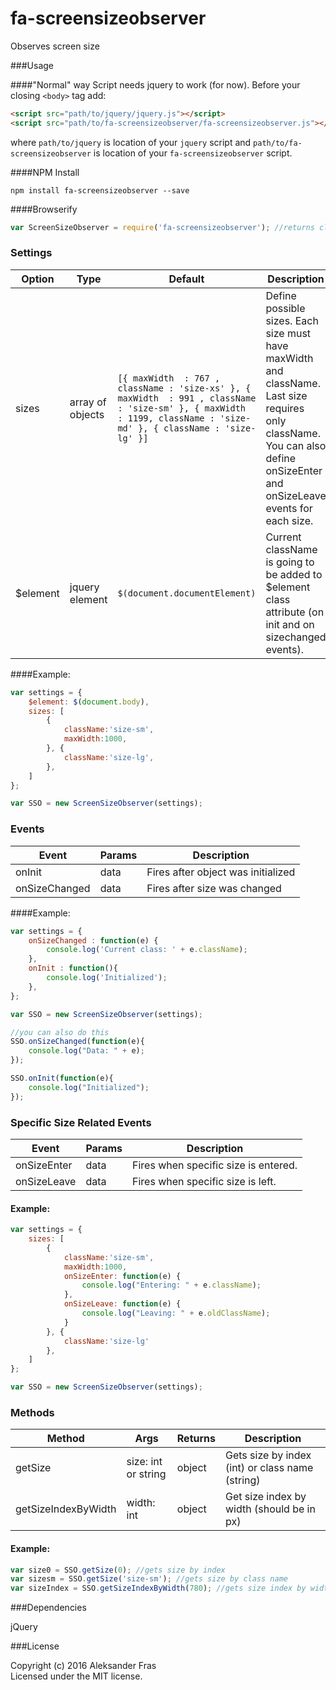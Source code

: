 # fa-screensizeobserver
Observes screen size

###Usage

####"Normal" way
Script needs jquery to work (for now). Before your closing ```<body>``` tag add:
```html
<script src="path/to/jquery/jquery.js"></script>
<script src="path/to/fa-screensizeobserver/fa-screensizeobserver.js"></script>
```  
where `path/to/jquery` is location of your `jquery` script and `path/to/fa-screensizeobserver` is location of your `fa-screensizeobserver` script.  


####NPM Install
```
npm install fa-screensizeobserver --save
```

####Browserify
```javascript
var ScreenSizeObserver = require('fa-screensizeobserver'); //returns class
```

### Settings

Option | Type | Default | Description
------ | ---- | ------- | -----------
sizes | array of objects | ```[{ maxWidth  : 767 , className : 'size-xs' }, { maxWidth  : 991 , className : 'size-sm' }, { maxWidth  : 1199, className : 'size-md' }, { className : 'size-lg' }]``` | Define possible sizes. Each size must have maxWidth and className. Last size requires only className. You can also define onSizeEnter and onSizeLeave events for each size.
$element | jquery element | `$(document.documentElement)` | Current className is going to be added to $element class attribute (on init and on sizechanged events).

####Example:
```javascript
var settings = {
	$element: $(document.body),
	sizes: [
		{ 
			className:'size-sm', 
			maxWidth:1000, 
		}, { 
			className:'size-lg', 
		},
	]
};

var SSO = new ScreenSizeObserver(settings);
```  

### Events

Event  | Params | Description
-----  | ------ | -----------
onInit | data   | Fires after object was initialized
onSizeChanged | data | Fires after size was changed

####Example:
```javascript
var settings = {
	onSizeChanged : function(e) {
		console.log('Current class: ' + e.className);
	},
	onInit : function(){
		console.log('Initialized');
	}, 
};

var SSO = new ScreenSizeObserver(settings);

//you can also do this
SSO.onSizeChanged(function(e){
	console.log("Data: " + e);
});

SSO.onInit(function(e){
	console.log("Initialized");
});
```  

### Specific Size Related Events
Event  | Params | Description
-----  | ------ | -----------
onSizeEnter | data   | Fires when specific size is entered.
onSizeLeave | data | Fires when specific size is left.

#### Example:
```javascript
var settings = {
	sizes: [
		{ 
			className:'size-sm', 
			maxWidth:1000, 
			onSizeEnter: function(e) {
				console.log("Entering: " + e.className);
			}, 
			onSizeLeave: function(e) {
				console.log("Leaving: " + e.oldClassName);
			}
		}, { 
			className:'size-lg'
		},
	]
};

var SSO = new ScreenSizeObserver(settings);
```

### Methods
Method  | Args | Returns | Description
------  | ---- | ------- | -----------
getSize | size: int or string  | object | Gets size by index (int) or class name (string) 
getSizeIndexByWidth | width: int | object | Get size index by width (should be in px)


#### Example:
```javascript
var size0 = SSO.getSize(0); //gets size by index
var sizesm = SSO.getSize('size-sm'); //gets size by class name
var sizeIndex = SSO.getSizeIndexByWidth(780); //gets size index by width (in pixels)
```
###Dependencies

jQuery

###License

Copyright (c) 2016 Aleksander Fras  
Licensed under the MIT license.
